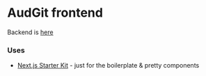 # AudGit frontend

Backend is [here](https://github.com/ArcadeLabsInc/audgit)

### Uses

- [Next.js Starter Kit](https://liveblocks.io/starter-kit) - just for the
  boilerplate & pretty components
